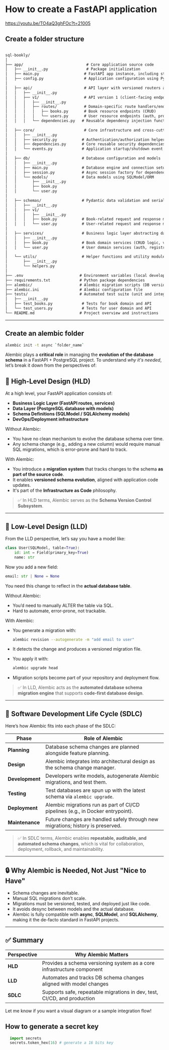 # How to create a FastAPI application

<https://youtu.be/TO4aQ3ghFOc?t=21005>

## Create a folder structure

``` md

sql-bookly/
│
├── app/                            # Core application source code
│   ├── __init__.py                 # Package initialization
│   ├── main.py                    # FastAPI app instance, including startup and shutdown event handlers
│   ├── config.py                  # Application configuration using Pydantic BaseSettings
│
│   ├── api/                       # API layer with versioned routers and dependencies
│   │   ├── __init__.py
│   │   ├── v1/                    # API version 1 (client-facing endpoints)
│   │   │   ├── __init__.py
│   │   │   ├── routes/            # Domain-specific route handlers/endpoints
│   │   │   │   ├── books.py       # Book resource endpoints (CRUD)
│   │   │   │   └── users.py       # User resource endpoints (auth, profile, etc.)
│   │   │   └── dependencies.py   # Reusable dependency injection functions (e.g., DB session, auth)
│
│   ├── core/                      # Core infrastructure and cross-cutting concerns
│   │   ├── __init__.py
│   │   ├── security.py           # Authentication/authorization helpers (JWT creation, password hashing)
│   │   ├── dependencies.py       # Core reusable security dependencies (e.g., AccessTokenBearer)
│   │   └── events.py             # Application startup/shutdown event handlers
│
│   ├── db/                       # Database configuration and models
│   │   ├── __init__.py
│   │   ├── main.py               # Database engine and connection setup
│   │   ├── session.py            # Async session factory for dependency injection
│   │   └── models/               # Data models using SQLModel/ORM
│   │       ├── __init__.py
│   │       ├── book.py
│   │       └── user.py
│
│   ├── schemas/                  # Pydantic data validation and serialization schemas
│   │   ├── __init__.py
│   │   ├── v1/
│   │   │   ├── __init__.py
│   │   │   ├── book.py           # Book-related request and response models
│   │   │   └── user.py           # User-related request and response models
│
│   ├── services/                 # Business logic layer abstracting database operations
│   │   ├── __init__.py
│   │   ├── book.py               # Book domain services (CRUD logic, validations)
│   │   └── user.py               # User domain services (auth, registration, profile updates)
│
│   └── utils/                    # Helper functions and utility modules
│       ├── __init__.py
│       └── helpers.py
│
├── .env                         # Environment variables (local development and production configs)
├── requirements.txt             # Python package dependencies
├── alembic/                     # Alembic migration scripts (DB version control)
├── alembic.ini                  # Alembic configuration file
├── tests/                       # Automated test suite (unit and integration tests)
│   ├── __init__.py
│   ├── test_books.py             # Tests for book domain and API
│   └── test_users.py             # Tests for user domain and API
└── README.md                    # Project overview and instructions

```

---

## Create an alembic folder

``` bash
alembic init -t async `folder_name`
```

Alembic plays a **critical role** in managing the **evolution of the database schema** in a FastAPI + PostgreSQL project. To understand *why it's needed*, let’s break it down from the perspectives of:

## 🧠 High-Level Design (HLD)

At a high level, your FastAPI application consists of:

* **Business Logic Layer (FastAPI routes, services)**
* **Data Layer (PostgreSQL database with models)**
* **Schema Definitions (SQLModel / SQLAlchemy models)**
* **DevOps/Deployment infrastructure**

Without Alembic:

* You have no clean mechanism to evolve the database schema over time.
* Any schema change (e.g., adding a new column) would require manual SQL migrations, which is error-prone and hard to track.

With Alembic:

* You introduce a **migration system** that tracks changes to the schema **as part of the source code**.
* It enables **versioned schema evolution**, aligned with application code updates.
* It's part of the **Infrastructure as Code** philosophy.

> ✅ In HLD terms, Alembic serves as the **Schema Version Control Subsystem**.

---

## 🔧 Low-Level Design (LLD)

From the LLD perspective, let’s say you have a model like:

```python
class User(SQLModel, table=True):
    id: int = Field(primary_key=True)
    name: str
```

Now you add a new field:

```python
email: str | None = None
```

You need this change to reflect in the **actual database table**.

Without Alembic:

* You’d need to manually ALTER the table via SQL.
* Hard to automate, error-prone, not trackable.

With Alembic:

* You generate a migration with:

  ```bash
  alembic revision --autogenerate -m "add email to user"
  ```

* It detects the change and produces a versioned migration file.
* You apply it with:

  ```bash
  alembic upgrade head
  ```

* Migration scripts become part of your repository and deployment flow.

> ✅ In LLD, Alembic acts as the **automated database schema migration engine** that supports **code-first database design**.

---

## 🔄 Software Development Life Cycle (SDLC)

Here’s how Alembic fits into each phase of the SDLC:

| Phase           | Role of Alembic                                                                 |
| --------------- | ------------------------------------------------------------------------------- |
| **Planning**    | Database schema changes are planned alongside feature planning.                 |
| **Design**      | Alembic integrates into architectural design as the schema change manager.      |
| **Development** | Developers write models, autogenerate Alembic migrations, and test them.        |
| **Testing**     | Test databases are spun up with the latest schema via `alembic upgrade`.        |
| **Deployment**  | Alembic migrations run as part of CI/CD pipelines (e.g., in Docker entrypoint). |
| **Maintenance** | Future changes are handled safely through new migrations; history is preserved. |

> ✅ In SDLC terms, Alembic enables **repeatable, auditable, and automated schema changes**, which is vital for collaboration, deployment, rollback, and maintainability.

---

## 🔒 Why Alembic is **Needed**, Not Just "Nice to Have"

* Schema changes are inevitable.
* Manual SQL migrations don’t scale.
* Migrations must be versioned, tested, and deployed just like code.
* It avoids desync between models and the actual database.
* Alembic is fully compatible with **async**, **SQLModel**, and **SQLAlchemy**, making it the de-facto standard in FastAPI projects.

---

## ✅ Summary

| Perspective | Why Alembic Matters                                                      |
| ----------- | ------------------------------------------------------------------------ |
| **HLD**     | Provides a schema versioning system as a core infrastructure component   |
| **LLD**     | Automates and tracks DB schema changes aligned with model changes        |
| **SDLC**    | Supports safe, repeatable migrations in dev, test, CI/CD, and production |

Let me know if you want a visual diagram or a sample integration flow!

## How to generate a secret key

``` python
  import secrets
  secrets.token_hex(16) # generate a 16 bits key
```
